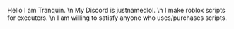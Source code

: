Hello I am Tranquin. \n
My Discord is justnamedlol. \n
I make roblox scripts for executers. \n
I am willing to satisfy anyone who uses/purchases scripts.
